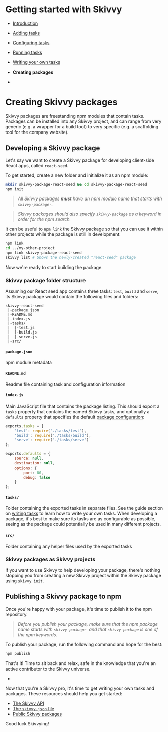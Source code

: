 # Getting started with Skivvy

- [Introduction](00-introduction.md)
- [Adding tasks](01-adding-tasks.md)
- [Configuring tasks](02-configuring-tasks.md)
- [Running tasks](03-running-tasks.md)
- [Writing your own tasks](04-writing-tasks.md)
- **Creating packages**

-

# Creating Skivvy packages

Skivvy packages are freestanding npm modules that contain tasks. Packages can be installed into any Skivvy project, and can range from very generic (e.g. a wrapper for a build tool) to very specific (e.g. a scaffolding tool for the company website).

## Developing a Skivvy package

Let's say we want to create a Skivvy package for developing client-side React apps, called `react-seed`.

To get started, create a new folder and initialize it as an npm module:

```bash
mkdir skivvy-package-react-seed && cd skivvy-package-react-seed
npm init
```
> _All Skivvy packages **must** have an npm module name that starts with `skivvy-package-`._

> _Skivvy packages should also specify `skivvy-package` as a keyword in order for the npm search._

It can be useful to `npm link` the Skivvy package so that you can use it within other projects while the package is still in development:

```bash
npm link
cd ../my-other-project
npm link skivvy-package-react-seed
skivvy list # Shows the newly-created "react-seed" package
```

Now we're ready to start building the package.

### Skivvy package folder structure

Assuming our React seed app contains three tasks: `test`, `build` and `serve`, its Skivvy package would contain the following files and folders:

```
skivvy-react-seed
 |-package.json
 |-README.md
 |-index.js
 |-tasks/
 |  |-test.js
 |  |-build.js
 |  |-serve.js
 |-src/
```

#### `package.json`

npm module metadata


#### `README.md`

Readme file containing task and configuration information


#### `index.js`

Main JavaScript file that contains the package listing. This should export a `tasks` property that contains the named Skivvy tasks, and optionally a `defaults` property that specifies the default [package configuration](02-configuring-tasks.md#setting-package-configuration):

```javascript
exports.tasks = {
	'test': require('./tasks/test'),
	'build': require('./tasks/build'),
	'serve': require('./tasks/serve')
};

exports.defaults = {
	source: null,	
	destination: null,
	options: {
		port: 80,
		debug: false
	}
};
```


#### `tasks/`

Folder containing the exported tasks in separate files. See the guide section on [writing tasks](04-writing-tasks) to learn how to write your own tasks. When developing a package, it's best to make sure its tasks are as configurable as possible, seeing as the package could potentially be used in many different projects.


#### `src/`

Folder containing any helper files used by the exported tasks


### Skivvy packages as Skivvy projects

If you want to use Skivvy to help developing your package, there's nothing stopping you from creating a new Skivvy project within the Skivvy package using `skivvy init`.


## Publishing a Skivvy package to npm

Once you're happy with your package, it's time to publish it to the npm repository.

> _Before you publish your package, make sure that the npm package name starts with `skivvy-package-` and that `skivvy-package` is one of the npm keywords._

To publish your package, run the following command and hope for the best:

```bash
npm publish
```

That's it! Time to sit back and relax, safe in the knowledge that you're an active contributor to the Skivvy universe.

-

Now that you're a Skivvy pro, it's time to get writing your own tasks and packages. These resources should help you get started:

- [The Skivvy API](../api.md)
- [The `skivvy.json` file](../the-skivvy-json-file.md)
- [Public Skivvy packages](../public-skivvy-packages.md)

Good luck Skivvying!
